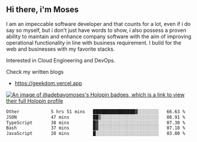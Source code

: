 ## Hi there, i'm Moses

I am an impeccable software developer and that counts for a lot, even if i do say so myself, but i don't just have words to show, i also possess a proven ability to maintain and enhance company software with the aim of improving operational functionality in line with business requirement. I build for the web and businesses with my favorite stacks.

Interested in Cloud Engineering and DevOps.

Check my written blogs
- https://geekdom.vercel.app

[![An image of @adebayomoses's Holopin badges, which is a link to view their full Holopin profile](https://holopin.me/adebayomoses)](https://holopin.io/@adebayomoses)

<!--START_SECTION:waka-->

```txt
Other            5 hrs 51 mins   ████████████████▓░░░░░░░░   66.63 %
JSON             47 mins         ██▒░░░░░░░░░░░░░░░░░░░░░░   08.91 %
TypeScript       38 mins         █▓░░░░░░░░░░░░░░░░░░░░░░░   07.30 %
Bash             37 mins         █▓░░░░░░░░░░░░░░░░░░░░░░░   07.18 %
JavaScript       20 mins         █░░░░░░░░░░░░░░░░░░░░░░░░   03.80 %
```

<!--END_SECTION:waka-->
